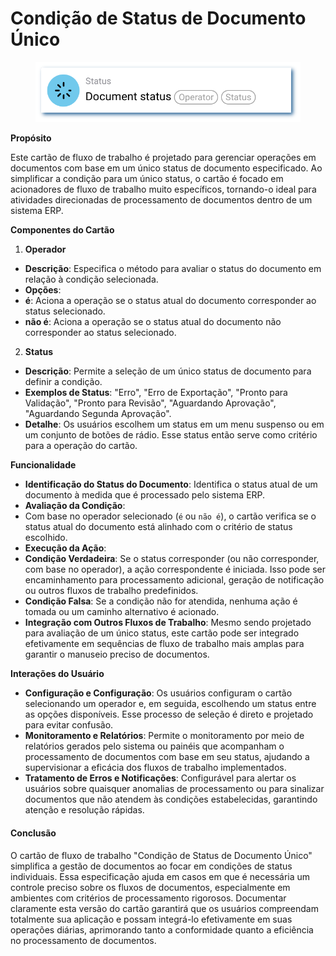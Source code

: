 # Condição de Status de Documento Único

<figure><img src="../../../.gitbook/assets/userlmn_928e514bc0e2aa775894e4ec5f992bd9.png" alt=""><figcaption></figcaption></figure>

**Propósito**

Este cartão de fluxo de trabalho é projetado para gerenciar operações em documentos com base em um único status de documento especificado. Ao simplificar a condição para um único status, o cartão é focado em acionadores de fluxo de trabalho muito específicos, tornando-o ideal para atividades direcionadas de processamento de documentos dentro de um sistema ERP.

**Componentes do Cartão**

1. **Operador**
* **Descrição**: Especifica o método para avaliar o status do documento em relação à condição selecionada.
* **Opções**:
* **é**: Aciona a operação se o status atual do documento corresponder ao status selecionado.
* **não é**: Aciona a operação se o status atual do documento não corresponder ao status selecionado.
2. **Status**
* **Descrição**: Permite a seleção de um único status de documento para definir a condição.
* **Exemplos de Status**: "Erro", "Erro de Exportação", "Pronto para Validação", "Pronto para Revisão", "Aguardando Aprovação", "Aguardando Segunda Aprovação".
* **Detalhe**: Os usuários escolhem um status em um menu suspenso ou em um conjunto de botões de rádio. Esse status então serve como critério para a operação do cartão.

**Funcionalidade**

* **Identificação do Status do Documento**: Identifica o status atual de um documento à medida que é processado pelo sistema ERP.
* **Avaliação da Condição**:
* Com base no operador selecionado (`é` ou `não é`), o cartão verifica se o status atual do documento está alinhado com o critério de status escolhido.
* **Execução da Ação**:
* **Condição Verdadeira**: Se o status corresponder (ou não corresponder, com base no operador), a ação correspondente é iniciada. Isso pode ser encaminhamento para processamento adicional, geração de notificação ou outros fluxos de trabalho predefinidos.
* **Condição Falsa**: Se a condição não for atendida, nenhuma ação é tomada ou um caminho alternativo é acionado.
* **Integração com Outros Fluxos de Trabalho**: Mesmo sendo projetado para avaliação de um único status, este cartão pode ser integrado efetivamente em sequências de fluxo de trabalho mais amplas para garantir o manuseio preciso de documentos.

**Interações do Usuário**

* **Configuração e Configuração**: Os usuários configuram o cartão selecionando um operador e, em seguida, escolhendo um status entre as opções disponíveis. Esse processo de seleção é direto e projetado para evitar confusão.
* **Monitoramento e Relatórios**: Permite o monitoramento por meio de relatórios gerados pelo sistema ou painéis que acompanham o processamento de documentos com base em seu status, ajudando a supervisionar a eficácia dos fluxos de trabalho implementados.
* **Tratamento de Erros e Notificações**: Configurável para alertar os usuários sobre quaisquer anomalias de processamento ou para sinalizar documentos que não atendem às condições estabelecidas, garantindo atenção e resolução rápidas.

#### Conclusão

O cartão de fluxo de trabalho "Condição de Status de Documento Único" simplifica a gestão de documentos ao focar em condições de status individuais. Essa especificação ajuda em casos em que é necessária um controle preciso sobre os fluxos de documentos, especialmente em ambientes com critérios de processamento rigorosos. Documentar claramente esta versão do cartão garantirá que os usuários compreendam totalmente sua aplicação e possam integrá-lo efetivamente em suas operações diárias, aprimorando tanto a conformidade quanto a eficiência no processamento de documentos.

